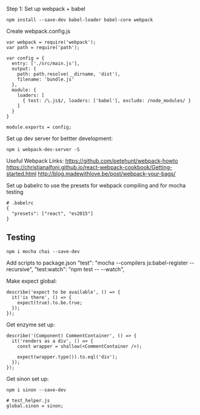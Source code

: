 Step 1: Set up webpack + babel

```
npm install --save-dev babel-loader babel-core webpack
```

Create webpack.config.js
```
var webpack = require('webpack');
var path = require('path');

var config = {
  entry: ['./src/main.js'],
  output: {
    path: path.resolve(__dirname, 'dist'),
    filename: 'bundle.js'
  },
  module: {
    loaders: [
      { test: /\.js$/, loaders: ['babel'], exclude: /node_modules/ }
    ]
  }
}

module.exports = config;
```

Set up dev server for bettter development:
```
npm i webpack-dev-server -S
```

Useful Webpack Links:
https://github.com/petehunt/webpack-howto
https://christianalfoni.github.io/react-webpack-cookbook/Getting-started.html
http://blog.madewithlove.be/post/webpack-your-bags/

Set up babelrc to use the presets for webpack compiling and for mocha testing
```
# .babelrc
{
  "presets": ["react", "es2015"]
}
```

## Testing
```
npm i mocha chai --save-dev
```

Add scripts to package.json
"test": "mocha --compilers js:babel-register --recursive",
"test:watch": "npm test -- --watch",

Make expect global:
```
describe('expect to be available', () => {
  it('is there', () => {
    expect(true).to.be.true;
  });
});
```

Get enzyme set up:
```
describe('(Component) CommentContainer', () => {
  it('renders as a div', () => {
    const wrapper = shallow(<CommentContainer />);

    expect(wrapper.type()).to.eql('div');
  });
});
```

Get sinon set up:
```
npm i sinon --save-dev

# test_helper.js
global.sinon = sinon;
```

